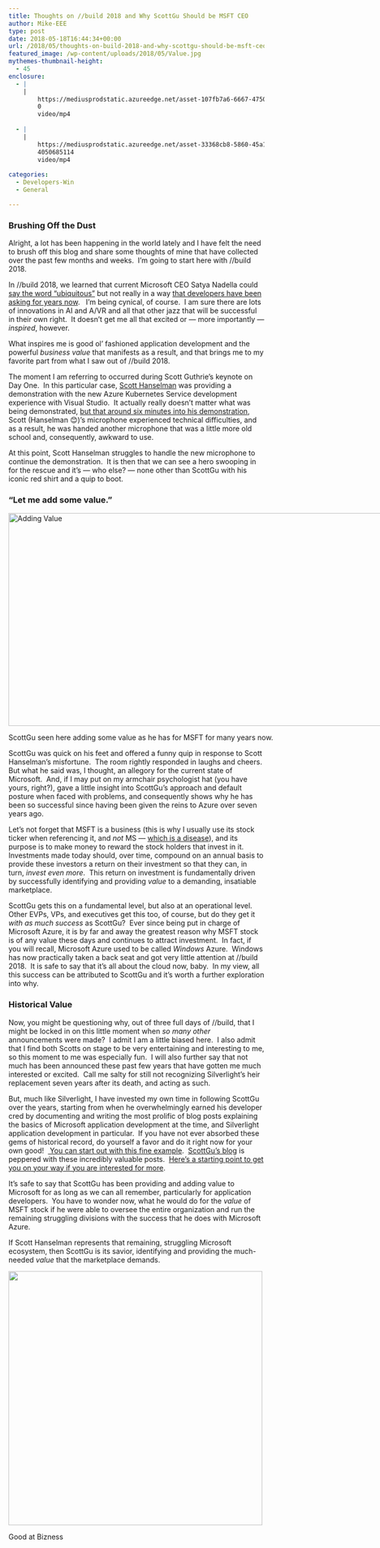 ```yaml
---
title: Thoughts on //build 2018 and Why ScottGu Should be MSFT CEO
author: Mike-EEE
type: post
date: 2018-05-18T16:44:34+00:00
url: /2018/05/thoughts-on-build-2018-and-why-scottgu-should-be-msft-ceo/
featured_image: /wp-content/uploads/2018/05/Value.jpg
mythemes-thumbnail-height:
  - 45
enclosure:
  - |
    |
        https://mediusprodstatic.azureedge.net/asset-107fb7a6-6667-4750-98be-2c38771a05a1/115142_Build_FY18_SatyaKeynote_5000.mp4?sv=2014-02-14&amp
        0
        video/mp4
        
  - |
    |
        https://mediusprodstatic.azureedge.net/asset-33368cb8-5860-45a1-81f4-4371731f997a/115142_Build_FY18_ScottGuthrie_5000.mp4?sv=2014-02-14&amp
        4050685114
        video/mp4
        
categories:
  - Developers-Win
  - General

---
```

### Brushing Off the Dust

Alright, a lot has been happening in the world lately and I have felt the need to brush off this blog and share some thoughts of mine that have collected over the past few months and weeks.  I&#8217;m going to start here with //build 2018.

In //build 2018, we learned that current Microsoft CEO Satya Nadella could <a href="https://mediusprodstatic.azureedge.net/asset-107fb7a6-6667-4750-98be-2c38771a05a1/115142_Build_FY18_SatyaKeynote_5000.mp4?sv=2014-02-14&sr=c&sig=FNJoTDePSlIMmXFC70q28BA4BbaoHHIArAdZJ%2BeTLnw%3D&se=2019-05-08T22%3A55%3A59Z&sp=r" target="_blank" rel="noopener">say the word &#8220;ubiquitous&#8221;</a> but not really in a way <a href="https://visualstudio.uservoice.com/forums/121579-visual-studio-ide/suggestions/10027638-create-a-ubiquitous-net-client-application-develo" target="_blank" rel="noopener">that developers have been asking for years now</a>.   I&#8217;m being cynical, of course.  I am sure there are lots of innovations in AI and A/VR and all that other jazz that will be successful in their own right.  It doesn&#8217;t get me all that excited or &#8212; more importantly &#8212; _inspired_, however.

What inspires me is good ol&#8217; fashioned application development and the powerful _business value_ that manifests as a result, and that brings me to my favorite part from what I saw out of //build 2018.

The moment I am referring to occurred during Scott Guthrie&#8217;s keynote on Day One.  In this particular case, <a href="https://www.hanselman.com/blog/" target="_blank" rel="noopener">Scott Hanselman</a> was providing a demonstration with the new Azure Kubernetes Service development experience with Visual Studio.  It actually really doesn&#8217;t matter what was being demonstrated, <a href="https://mediusprodstatic.azureedge.net/asset-33368cb8-5860-45a1-81f4-4371731f997a/115142_Build_FY18_ScottGuthrie_5000.mp4?sv=2014-02-14&sr=c&sig=fIiAQ0jJBHFki0UO71ZMcOqKvjhBaAelSmOz3ue%2Fldg%3D&se=2019-05-08T22%3A55%3A54Z&sp=r" target="_blank" rel="noopener">but that around six minutes into his demonstration</a>, Scott (Hanselman 😊)&#8217;s microphone experienced technical difficulties, and as a result, he was handed another microphone that was a little more old school and, consequently, awkward to use.

At this point, Scott Hanselman struggles to handle the new microphone to continue the demonstration.  It is then that we can see a hero swooping in for the rescue and it&#8217;s &#8212; who else? &#8212; none other than ScottGu with his iconic red shirt and a quip to boot.

### &#8220;Let me add some value.&#8221;

<div id="attachment_848" style="width: 778px" class="wp-caption aligncenter">
  <a href="/wp-content/uploads/2018/05/Value.jpg"><img class="wp-image-848" src="/wp-content/uploads/2018/05/Value-1024x559.jpg" alt="Adding Value" width="768" height="419" srcset="/wp-content/uploads/2018/05/Value-1024x559.jpg 1024w, /wp-content/uploads/2018/05/Value-300x164.jpg 300w, /wp-content/uploads/2018/05/Value-768x419.jpg 768w" sizes="(max-width: 768px) 100vw, 768px" /></a>
  
  <p class="wp-caption-text">
    ScottGu seen here adding some value as he has for MSFT for many years now.
  </p>
</div>

ScottGu was quick on his feet and offered a funny quip in response to Scott Hanselman&#8217;s misfortune.  The room rightly responded in laughs and cheers.  But what he said was, I thought, an allegory for the current state of Microsoft.  And, if I may put on my armchair psychologist hat (you have yours, right?), gave a little insight into ScottGu&#8217;s approach and default posture when faced with problems, and consequently shows why he has been so successful since having been given the reins to Azure over seven years ago.

Let&#8217;s not forget that MSFT is a business (this is why I usually use its stock ticker when referencing it, and _not_ MS &#8212; <a href="https://imgflip.com/i/1ruyks" target="_blank" rel="noopener">which is a disease</a>), and its purpose is to make money to reward the stock holders that invest in it.  Investments made today should, over time, compound on an annual basis to provide these investors a return on their investment so that they can, in turn, _invest even more_.  This return on investment is fundamentally driven by successfully identifying and providing _value_ to a demanding, insatiable marketplace.

ScottGu gets this on a fundamental level, but also at an operational level.  Other EVPs, VPs, and executives get this too, of course, but do they get it _with as much success_ as ScottGu?  Ever since being put in charge of Microsoft Azure, it is by far and away the greatest reason why MSFT stock is of any value these days and continues to attract investment.  In fact, if you will recall, Microsoft Azure used to be called _Windows_ Azure.  Windows has now practically taken a back seat and got very little attention at //build 2018.  It is safe to say that it&#8217;s all about the cloud now, baby.  In my view, all this success can be attributed to ScottGu and it&#8217;s worth a further exploration into why.

### Historical Value

Now, you might be questioning why, out of three full days of //build, that I might be locked in on this little moment when _so many other_ announcements were made?  I admit I am a little biased here.  I also admit that I find both Scotts on stage to be very entertaining and interesting to me, so this moment to me was especially fun.  I will also further say that not much has been announced these past few years that have gotten me much interested or excited.  Call me salty for still not recognizing Silverlight&#8217;s heir replacement seven years after its death, and acting as such.

But, much like Silverlight, I have invested my own time in following ScottGu over the years, starting from when he overwhelmingly earned his developer cred by documenting and writing the most prolific of blog posts explaining the basics of Microsoft application development at the time, and Silverlight application development in particular.  If you have not ever absorbed these gems of historical record, do yourself a favor and do it right now for your own good!  <a href="https://weblogs.asp.net/scottgu/silverlight-4-tools-for-vs-2010-and-wcf-ria-services-released" target="_blank" rel="noopener"> You can start out with this fine example</a>.  <a href="https://weblogs.asp.net/scottgu/" target="_blank" rel="noopener">ScottGu&#8217;s blog</a> is peppered with these incredibly valuable posts.  <a href="https://weblogs.asp.net/scottgu/Tags/Silverlight" target="_blank" rel="noopener">Here&#8217;s a starting point to get you on your way if you are interested for more</a>.

It&#8217;s safe to say that ScottGu has been providing and adding value to Microsoft for as long as we can all remember, particularly for application developers.  You have to wonder now, what he would do for the _value_ of MSFT stock if he were able to oversee the entire organization and run the remaining struggling divisions with the success that he does with Microsoft Azure.

If Scott Hanselman represents that remaining, struggling Microsoft ecosystem, then ScottGu is its savior, identifying and providing the much-needed _value_ that the marketplace demands.

<div id="attachment_860" style="width: 510px" class="wp-caption aligncenter">
  <a href="http://www.cc.com/shows/kroll-show"><img class="wp-image-860 size-full" src="/wp-content/uploads/2018/05/artworks-000076719471-7rnumn-t500x500.jpg" alt="" width="500" height="500" srcset="/wp-content/uploads/2018/05/artworks-000076719471-7rnumn-t500x500.jpg 500w, /wp-content/uploads/2018/05/artworks-000076719471-7rnumn-t500x500-150x150.jpg 150w, /wp-content/uploads/2018/05/artworks-000076719471-7rnumn-t500x500-300x300.jpg 300w" sizes="(max-width: 500px) 100vw, 500px" /></a>
  
  <p class="wp-caption-text">
    Good at Bizness
  </p>
</div>